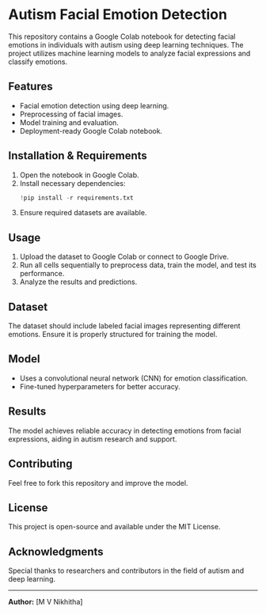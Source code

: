 # Autism Facial Emotion Detection

This repository contains a Google Colab notebook for detecting facial emotions in individuals with autism using deep learning techniques. The project utilizes machine learning models to analyze facial expressions and classify emotions.

## Features
- Facial emotion detection using deep learning.
- Preprocessing of facial images.
- Model training and evaluation.
- Deployment-ready Google Colab notebook.

## Installation & Requirements
1. Open the notebook in Google Colab.
2. Install necessary dependencies:
   ```python
   !pip install -r requirements.txt
   ```
3. Ensure required datasets are available.

## Usage
1. Upload the dataset to Google Colab or connect to Google Drive.
2. Run all cells sequentially to preprocess data, train the model, and test its performance.
3. Analyze the results and predictions.

## Dataset
The dataset should include labeled facial images representing different emotions. Ensure it is properly structured for training the model.

## Model
- Uses a convolutional neural network (CNN) for emotion classification.
- Fine-tuned hyperparameters for better accuracy.

## Results
The model achieves reliable accuracy in detecting emotions from facial expressions, aiding in autism research and support.

## Contributing
Feel free to fork this repository and improve the model.

## License
This project is open-source and available under the MIT License.

## Acknowledgments
Special thanks to researchers and contributors in the field of autism and deep learning.

---
**Author:** [M V Nikhitha]

